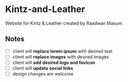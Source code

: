 # Kintz-and-Leather
Website for Kintz & Leather created by Raadwan Masum.

Notes
-----
- [ ] client will **replace lorem ipsum** with desired text
- [ ] client will **replace images** with desired images
- [ ] client will **add desired logo and favicon**
- [ ] client will **update social links**
- [ ] design changes are welcome
